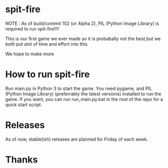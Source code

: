 # spit-fire

NOTE : As of build/commit 102 (or Alpha 2), PIL (Python Image Library) is required to run spit-fire!!!!


This is our first game we ever made so it is probabally not the best,but we both put alot of time and effort into this


We hope to make more

# How to run spit-fire

Run main.py in Python 3 to start the game.
You need pygame, and PIL (Python Image Library) (preferrably the latest versions) installed to run the game.
If you want, you can run run_main.py.bat in the root of the repo for a quick start script.

# Releases

As of now, stable(ish) releases are planned for Friday of each week.

# Thanks
